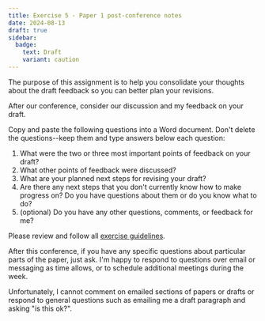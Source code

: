 ```yaml
---
title: Exercise 5 - Paper 1 post-conference notes
date: 2024-08-13
draft: true
sidebar:
  badge:
    text: Draft
    variant: caution
---
```


The purpose of this assignment is to help you consolidate your thoughts about the draft feedback so you can better plan your revisions.

After our conference, consider our discussion and my feedback on your draft.

Copy and paste the following questions into a Word document. Don't delete the questions--keep them and type answers below each question:

1. What were the two or three most important points of feedback on your draft?
2. What other points of feedback were discussed?
3. What are your planned next steps for revising your draft?
4. Are there any next steps that you don't currently know how to make progress on? Do you have questions about them or do you know what to do?
5. (optional) Do you have any other questions, comments, or feedback for me?

Please review and follow all [exercise guidelines](/course-ntw2029/assignments/general/exercise-guidelines).

After this conference, if you have any specific questions about particular parts of the paper, just ask. I'm happy to respond to questions over email or messaging as time allows, or to schedule additional meetings during the week.

Unfortunately, I cannot comment on emailed sections of papers or drafts or respond to general questions such as emailing me a draft paragraph and asking "is this ok?".
